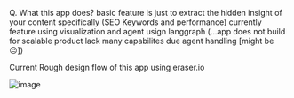 Q. What this app does?
basic feature is just to extract the hidden insight of your content specifically (SEO Keywords and performance) currently feature using visualization and agent usign langgraph
(...app does not build for scalable product lack many capabilites due agent handling [might be 😔])

Current Rough design flow of this app using eraser.io

![image](https://github.com/user-attachments/assets/380400ae-d2a5-4877-a483-729951033ebd)
